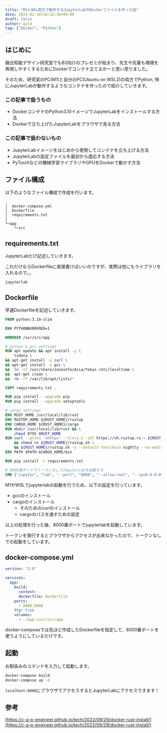 ```yaml
---
title: "M1とWSL両方で動作するJupyterLabのDockerファイルを作った話"
date: 2023-02-16T16:32:38+09:00
draft: false
author: gild
tag: ["Docker", "Python"]
---
```


## はじめに
融合知能デザイン研究室でもB3向けのプレゼミが始まり、先生や先輩も環境を再現しやすくするためにDockerでコンテナ立てるかーと思い至りました。

そのため、研究室のPC(M1)と自分のPC(Ubuntu on WSL2)の両方でPython, 特にJupyterLabが動作するようなコンテナを作ったので紹介していきます。

### この記事で扱うもの
- DockerコンテナのPython3.10イメージでJupyterLabをインストールする方法
- Dockerで立ち上げたJupyterLabをブラウザで見る方法

### この記事で扱わないもの
- JupyterLabイメージをはじめから使用してコンテナを立ち上げる方法
- JupyterLabの設定ファイルを最初から適応する方法
- PyTorchなどの機械学習ライブラリやGPUをDockerで動かす方法

## ファイル構成
以下のようなファイル構成で作成を行います。
```
.
│  docker-compose.yml
│  Dockerfile
│  requirements.txt
│
└─app
    └─src
```

## requirements.txt

JupyterLabだけ記述していきます。

これだけならDockerfileに直接書けばいいのですが、実際は他にもライブラリを入れるので。。
```text {linenos=true, linenostart=1, name="requirements.txt"}
jupyterlab
```

## Dockerfile

早速Dockerfileを記述していきます。
```Dockerfile {linenos=true, linenostart=1,name="Dockerfile"}
FROM python:3.10-slim

ENV PYTHONBURRERED=1

WORKDIR /usr/src/app

# python & gcc settings
RUN apt update && apt install -y \
    tzdata \
&& apt-get install -y curl \
&& apt-get install -y gcc \
&&  ln -sf /usr/share/zoneinfo/Asia/Tokyo /etc/localtime \
&&  apt-get clean \
&&  rm -rf /var/lib/apt/lists/*

COPY requirements.txt .

RUN pip install --upgrade pip
RUN pip install --upgrade setuptools

# cargo settings
ENV RUST_HOME /usr/local/lib/rust
ENV RUSTUP_HOME ${RUST_HOME}/rustup
ENV CARGO_HOME ${RUST_HOME}/cargo
RUN mkdir /usr/local/lib/rust && \
    chmod 0755 $RUST_HOME
RUN curl --proto '=https' --tlsv1.2 -sSf https://sh.rustup.rs > ${RUST_HOME}/rustup.sh \
    && chmod +x ${RUST_HOME}/rustup.sh \
    && ${RUST_HOME}/rustup.sh -y --default-toolchain nightly --no-modify-path
ENV PATH $PATH:$CARGO_HOME/bin

RUN pip install -r requirements.txt

# 8000番ポートでトークンなしでJupyterLabを起動する
CMD ["jupyter", "lab", "--port", "8000", "--allow-root", "--ip=0.0.0.0", "--LabApp.token=''"]
```

M1やWSLでjupyterlabの起動を行うため、以下の設定を行っています。

- gccのインストール
- cargoのインストール
    - そのためのcurlのインストール
    - cargoのパスを通すための設定

以上の処理を行った後、8000番ポートでjupyterlabを起動しています。

トークンを発行するとブラウザからアクセスが出来なかったので、トークンなしでの起動をしています。

## docker-compose.yml

```yaml {linenos=true, linenostart=1,name="docker-compose.yml"}
version: "3.9"

services:
  app:
    build:
      context: .
      dockerfile: Dockerfile
    ports:
      - 8000:8000
    tty: true
    volumes:
      - ./app:/usr/src/app
```

docker-composeでは先ほど作成したDockerfileを指定して、8000番ポートを使うようにしているだけです。

## 起動
お馴染みのコマンドを入力して起動します。

```bash {linenos=true, linenostart=1}
docker-compose build
docker-compose up -d
```

`localhost:8000`にブラウザでアクセスするとJupyterLabにアクセスできます！

## 参考
[https://c-a-p-engineer.github.io/tech/2022/09/29/docker-rust-install/](https://c-a-p-engineer.github.io/tech/2022/09/29/docker-rust-install/)